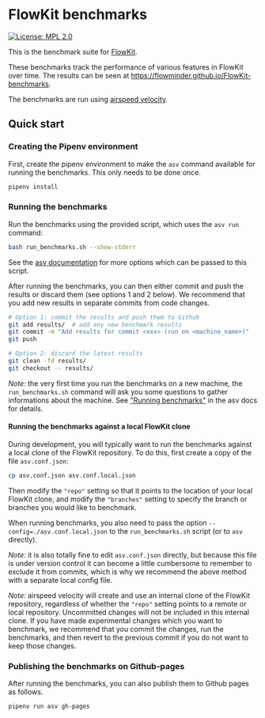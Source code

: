 # FlowKit benchmarks

[![License: MPL 2.0](https://img.shields.io/badge/License-MPL%202.0-brightgreen.svg)](https://opensource.org/licenses/MPL-2.0)

This is the benchmark suite for [FlowKit](https://github.com/Flowminder/FlowKit).

These benchmarks track the performance of various features in FlowKit over time. The results can be seen at https://flowminder.github.io/FlowKit-benchmarks.

The benchmarks are run using [airspeed velocity](https://asv.readthedocs.io/en/stable/).

## Quick start

### Creating the Pipenv environment

First, create the pipenv environment to make the `asv` command available for running the benchmarks. This only needs to be done once.

```bash
pipenv install
```

### Running the benchmarks

Run the benchmarks using the provided script, which uses the `asv run` command:

```bash
bash run_benchmarks.sh --show-stderr
```

See the [asv documentation](https://asv.readthedocs.io/en/stable/commands.html#asv-run) for more options which can be passed to this script.

After running the benchmarks, you can then either commit and push the results or discard them (see options 1 and 2 below). We recommend that you add new results in separate commits from code changes.

```bash
# Option 1: commit the results and push them to Github
git add results/  # add any new benchmark results
git commit -m "Add results for commit <xxx> (run on <machine_name>)"
git push

# Option 2: discard the latest results
git clean -fd results/
git checkout -- results/
```

_Note:_ the very first time you run the benchmarks on a new machine, the `run_benchmarks.sh` command will ask you some questions to gather informations about the machine. See ["Running benchmarks"](https://asv.readthedocs.io/en/stable/using.html#running-benchmarks) in the asv docs for details.

#### Running the benchmarks against a local FlowKit clone

During development, you will typically want to run the benchmarks against a local clone of the FlowKit repository.
To do this, first create a copy of the file `asv.conf.json`:

```bash
cp asv.conf.json asv.conf.local.json
```

Then modify the `"repo"` setting so that it points to the location of your local FlowKit clone, and modify the `"branches"` setting to specify the branch or branches you would like to benchmark.

When running benchmarks, you also need to pass the option `--config=./asv.conf.local.json` to the `run_benchmarks.sh` script (or to `asv` directly).

_Note:_ it is also totally fine to edit `asv.conf.json` directly, but because this file is under version control it can become a little cumbersome to remember to exclude it from commits, which is why we recommend the above method with a separate local config file.

_Note:_ airspeed velocity will create and use an internal clone of the FlowKit repository, regardless of whether the `"repo"` setting points to a remote or local repository. Uncommitted changes will not be included in this internal clone. If you have made experimental changes which you want to benchmark, we recommend that you commit the changes, run the benchmarks, and then revert to the previous commit if you do not want to keep those changes.

### Publishing the benchmarks on Github-pages

After running the benchmarks, you can also publish them to Github pages as follows.

```bash
pipenv run asv gh-pages
```
